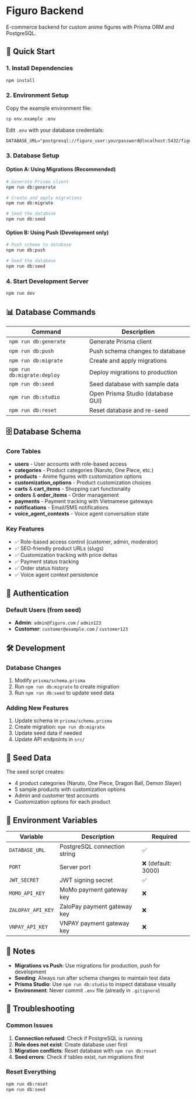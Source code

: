# Figuro Backend

E-commerce backend for custom anime figures with Prisma ORM and PostgreSQL.

## 🚀 Quick Start

### 1. Install Dependencies
```bash
npm install
```

### 2. Environment Setup
Copy the example environment file:
```bash
cp env.example .env
```

Edit `.env` with your database credentials:
```env
DATABASE_URL="postgresql://figuro_user:yourpassword@localhost:5432/figuro_db"
```

### 3. Database Setup

#### Option A: Using Migrations (Recommended)
```bash
# Generate Prisma client
npm run db:generate

# Create and apply migrations
npm run db:migrate

# Seed the database
npm run db:seed
```

#### Option B: Using Push (Development only)
```bash
# Push schema to database
npm run db:push

# Seed the database
npm run db:seed
```

### 4. Start Development Server
```bash
npm run dev
```

## 📊 Database Commands

| Command | Description |
|---------|-------------|
| `npm run db:generate` | Generate Prisma client |
| `npm run db:push` | Push schema changes to database |
| `npm run db:migrate` | Create and apply migrations |
| `npm run db:migrate:deploy` | Deploy migrations to production |
| `npm run db:seed` | Seed database with sample data |
| `npm run db:studio` | Open Prisma Studio (database GUI) |
| `npm run db:reset` | Reset database and re-seed |

## 🗄️ Database Schema

### Core Tables
- **users** - User accounts with role-based access
- **categories** - Product categories (Naruto, One Piece, etc.)
- **products** - Anime figures with customization options
- **customization_options** - Product customization choices
- **carts** & **cart_items** - Shopping cart functionality
- **orders** & **order_items** - Order management
- **payments** - Payment tracking with Vietnamese gateways
- **notifications** - Email/SMS notifications
- **voice_agent_contexts** - Voice agent conversation state

### Key Features
- ✅ Role-based access control (customer, admin, moderator)
- ✅ SEO-friendly product URLs (slugs)
- ✅ Customization tracking with price deltas
- ✅ Payment status tracking
- ✅ Order status history
- ✅ Voice agent context persistence

## 🔐 Authentication

### Default Users (from seed)
- **Admin**: `admin@figuro.com` / `admin123`
- **Customer**: `customer@example.com` / `customer123`

## 🛠️ Development

### Database Changes
1. Modify `prisma/schema.prisma`
2. Run `npm run db:migrate` to create migration
3. Run `npm run db:seed` to update seed data

### Adding New Features
1. Update schema in `prisma/schema.prisma`
2. Create migration: `npm run db:migrate`
3. Update seed data if needed
4. Update API endpoints in `src/`

## 🌱 Seed Data

The seed script creates:
- 4 product categories (Naruto, One Piece, Dragon Ball, Demon Slayer)
- 5 sample products with customization options
- Admin and customer test accounts
- Customization options for each product

## 🔧 Environment Variables

| Variable | Description | Required |
|----------|-------------|----------|
| `DATABASE_URL` | PostgreSQL connection string | ✅ |
| `PORT` | Server port | ❌ (default: 3000) |
| `JWT_SECRET` | JWT signing secret | ✅ |
| `MOMO_API_KEY` | MoMo payment gateway key | ❌ |
| `ZALOPAY_API_KEY` | ZaloPay payment gateway key | ❌ |
| `VNPAY_API_KEY` | VNPAY payment gateway key | ❌ |

## 📝 Notes

- **Migrations vs Push**: Use migrations for production, push for development
- **Seeding**: Always run after schema changes to maintain test data
- **Prisma Studio**: Use `npm run db:studio` to inspect database visually
- **Environment**: Never commit `.env` file (already in `.gitignore`)

## 🚨 Troubleshooting

### Common Issues

1. **Connection refused**: Check if PostgreSQL is running
2. **Role does not exist**: Create database user first
3. **Migration conflicts**: Reset database with `npm run db:reset`
4. **Seed errors**: Check if tables exist, run migrations first

### Reset Everything
```bash
npm run db:reset
npm run db:seed
``` 